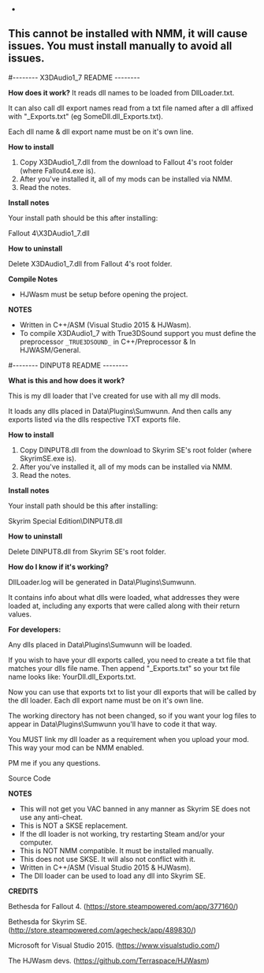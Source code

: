 -
This cannot be installed with NMM, it will cause issues. You must install manually to avoid all issues.
-

#-------- X3DAudio1_7 README --------

**How does it work?**
It reads dll names to be loaded from DllLoader.txt.

It can also call dll export names read from a txt file named after a dll affixed with "_Exports.txt" (eg SomeDll.dll_Exports.txt).

Each dll name & dll export name must be on it's own line.

**How to install**

1. Copy X3DAudio1_7.dll from the download to Fallout 4's root folder (where Fallout4.exe is).
2. After you've installed it, all of my mods can be installed via NMM.
3. Read the notes.

**Install notes**

Your install path should be this after installing:

Fallout 4\X3DAudio1_7.dll

**How to uninstall**

Delete X3DAudio1_7.dll from Fallout 4's root folder.

**Compile Notes**

- HJWasm must be setup before opening the project.

**NOTES**

- Written in C++/ASM (Visual Studio 2015 & HJWasm).
- To compile X3DAudio1_7 with True3DSound support you must define the preprocessor `_TRUE3DSOUND_` in C++/Preprocessor & In HJWASM/General.

#-------- DINPUT8 README --------

**What is this and how does it work?**

This is my dll loader that I've created for use with all my dll mods.

It loads any dlls placed in Data\Plugins\Sumwunn. And then calls any exports listed via the dlls respective TXT exports file.

**How to install**

1. Copy DINPUT8.dll from the download to Skyrim SE's root folder (where SkyrimSE.exe is).
2. After you've installed it, all of my mods can be installed via NMM.
3. Read the notes.

**Install notes**

Your install path should be this after installing:

Skyrim Special Edition\DINPUT8.dll

**How to uninstall**

Delete DINPUT8.dll from Skyrim SE's root folder.

**How do I know if it's working?**

DllLoader.log will be generated in Data\Plugins\Sumwunn. 

It contains info about what dlls were loaded, what addresses they were loaded at, including any exports that were called along with their return values.

**For developers:**

Any dlls placed in Data\Plugins\Sumwunn will be loaded.

If you wish to have your dll exports called, you need to create a txt file that matches your dlls file name. Then append "_Exports.txt" so your txt file name looks like: YourDll.dll_Exports.txt.

Now you can use that exports txt to list your dll exports that will be called by the dll loader. Each dll export name must be on it's own line.

The working directory has not been changed, so if you want your log files to appear in Data\Plugins\Sumwunn you'll have to code it that way.

You MUST link my dll loader as a requirement when you upload your mod. This way your mod can be NMM enabled.

PM me if you any questions.

Source Code

**NOTES**

- This will not get you VAC banned in any manner as Skyrim SE does not use any anti-cheat.
- This is NOT a SKSE replacement.
- If the dll loader is not working, try restarting Steam and/or your computer.
- This is NOT NMM compatible. It must be installed manually.
- This does not use SKSE. It will also not conflict with it.
- Written in C++/ASM (Visual Studio 2015 & HJWasm).
- The Dll loader can be used to load any dll into Skyrim SE.

**CREDITS**

Bethesda for Fallout 4. (https://store.steampowered.com/app/377160/)

Bethesda for Skyrim SE. (http://store.steampowered.com/agecheck/app/489830/)

Microsoft for Visual Studio 2015. (https://www.visualstudio.com/)

The HJWasm devs. (https://github.com/Terraspace/HJWasm)
